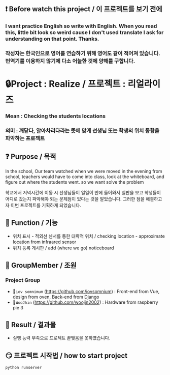 ## ❗ Before watch this project / 이 프로젝트를 보기 전에
### I want practice English so write with English. When you read this, little bit look so weird cause I don't used translate I ask for understanding on that point. Thanks.
### 작성자는 한국인으로 영어를 연습하기 위해 영어도 같이 적어져 있습니다. 번역기를 이용하지 않기에 다소 어눌한 것에 양해를 구합니다.

# 🔒Project : Realize / 프로젝트 : 리얼라이즈
### Mean : Checking the students locations 
### 의미 : 깨닫다, 알아차리다라는 뜻에 맞게 선생님 또는 학생의 위치 동향을 파악하는 프로젝트

## ❓ Purpose / 목적
In the school, Our team watched when we were moved in the evening from school, teachers would have to come into class, look at the whiteboard, and figure out where the students went. so we want solve the problem

학교에서 저녁시간에 이동 시 선생님들이 일일이 반에 들어와서 칠판을 보고 학생들이 어디로 갔는지 파악해야 되는 문제점이 있다는 것을 알았습니다. 그러한 점을 해결하고자 이번 프로젝트를 기획하게 되었습니다. 
  

## 🎁 Function / 기능
- 위치 표시 - 적외선 센서를 통한 대략적 위치 / checking location - approximate location from infraared sensor
- 위치 등록 게시판 / add (where we go) noticeboard

## 👏 GroupMember / 조원
### Project Group
- 🧑`iov somnimum` (https://github.com/iovsomnium) : Front-end from Vue, design from oven, Back-end from Django
- 👩`WooJhin` (https://github.com/woojin2002) : Hardware from raspberry pie 3

## 🤔 Result / 결과물
- 실행 능력 부족으로 프로젝트 끝맺음을 못하였습니다.

## 😏 프로젝트 시작법 / how to start project
``` python runserver ```

